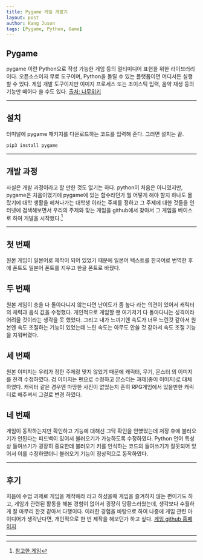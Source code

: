 ```yaml
---
title: Pygame 게임 개발기
layout: post
author: Kang Juson
tags: [Pygame, Python, Game]
---
```


## Pygame

pygame 이란 Python으로 작성 가능한 게임 등의 멀티미디어 표현을 위한 라이브러리이다. 오픈소스이자 무료 도구이며, Python을 돌릴 수 있는 플랫폼이면 어디서든 실행할 수 있다. 게임 개발 도구이지만 이미지 프로세스 또는 조이스틱 입력, 음악 재생 등의 기능만 떼어다 쓸 수도 있다.
[출처: 나무위키](https://namu.wiki/w/Pygame)

---

## 설치

터미널에 pygame 패키지를 다운로드하는 코드를 입력해 준다.
그러면 설치는 끝.
```sh
pip3 install pygame
```
---

## 개발 과정

사실은 개발 과정이라고 할 만한 것도 없기는 하다. python이 처음은 아니였지만, pygame은 처음이였기에 pygame에 있는 함수라던가 뭘 어떻게 해야 할지 하나도 몰랐기에 대학 생활을 헤쳐나가는 대학생 이라는 주제를 정하고 그 주제에 대한 것들을 인터넷에 검색해보면서 우리의 주제와 맞는 게임을 github에서 찾아서 그 게임을 베이스로 하여 개발을 시작했다.[^1]

[^1]: [참고한 게임](https://github.com/kenji-s0520/One_hour_dungeon/blob/master/one_hour_dungeon.py)

---

## 첫 번째

원본 게임이 일본어로 제작이 되어 있었기 때문에 일본어 텍스트를 한국어로 번역한 후에 폰트도 일본어 폰트를 지우고 한글 폰트로 바꿨다.

## 두 번째

원본 게임이 층을 다 돌아다니지 않는다면 난이도가 좀 높다 라는 의견이 있어서 캐릭터의 체력과 음식 값을 수정했다. 개인적으로 게임할 땐 여기저기 다 돌아다니는 성격이라 어려울 것이라는 생각을 못 했었다. 그리고 내가 느끼기엔 속도가 너무 느린것 같아서 원본엔 속도 조절하는 기능이 있었는데 느린 속도는 아무도 안쓸 것 같아서 속도 조절 기능을 지워버렸다.

## 세 번째

원본 이미지는 우리가 정한 주제랑 맞지 않았기 때문에 캐릭터, 무기, 몬스터 의 이미지를 전격 수정하였다. 검 이미지는 펜으로 수정하고 몬스터는 과제(종이 이미지)로 대체하였다. 캐릭터 같은 경우엔 마땅한 사진이 없었는지 흔히 RPG게임에서 있을만한 캐릭터로 해주셔서 그걸로 변경 하였다.

## 네 번째

게임이 동작하는지만 확인하고 기능에 대해선 그닥 확인을 안헀었는데 저장 후에 불러오기가 안된다는 피드백이 있어서 불러오기가 가능하도록 수정하였다. Python 언어 특성상 들여쓰기가 굉장히 중요한데 불러오기 키를 인식하는 코드의 들여쓰기가 잘못되어 있어서 이를 수정하였더니 불러오기 기능이 정상적으로 동작하였다.

---

## 후기

처음에 수업 과제로 게임을 제작해라 라고 하셨을때 게임을 즐겨하지 않는 편이기도 하고, 게임과 관련된 활동을 해본 경험이 없어서 굉장히 당황스러웠는데, 생각보다 수월하게 잘 마무리 한것 같아서 다행이다. 이러한 경험을 바탕으로 하여 나중에 게임 관련 아이디어가 생각난다면, 개인적으로 한 번 제작을 해보던가 하고 싶다. 
[게임 github 홈페이지](https://github.com/SKHU-OSS-2023-2/pygame-bravo-rpg)

---